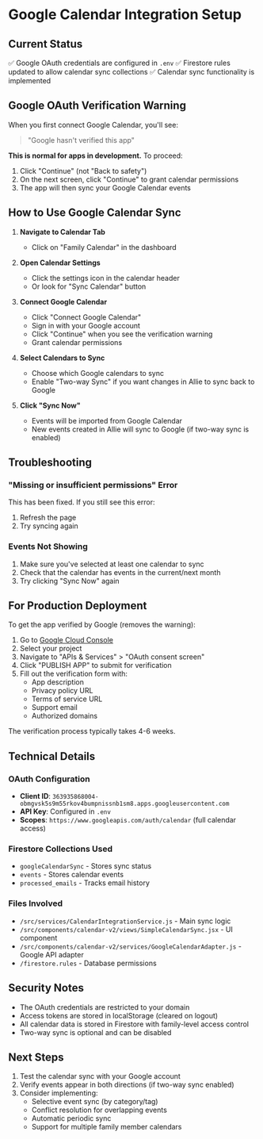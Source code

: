 # Google Calendar Integration Setup

## Current Status
✅ Google OAuth credentials are configured in `.env`
✅ Firestore rules updated to allow calendar sync collections
✅ Calendar sync functionality is implemented

## Google OAuth Verification Warning

When you first connect Google Calendar, you'll see:
> "Google hasn't verified this app"

**This is normal for apps in development.** To proceed:

1. Click "Continue" (not "Back to safety")
2. On the next screen, click "Continue" to grant calendar permissions
3. The app will then sync your Google Calendar events

## How to Use Google Calendar Sync

1. **Navigate to Calendar Tab**
   - Click on "Family Calendar" in the dashboard

2. **Open Calendar Settings**
   - Click the settings icon in the calendar header
   - Or look for "Sync Calendar" button

3. **Connect Google Calendar**
   - Click "Connect Google Calendar"
   - Sign in with your Google account
   - Click "Continue" when you see the verification warning
   - Grant calendar permissions

4. **Select Calendars to Sync**
   - Choose which Google calendars to sync
   - Enable "Two-way Sync" if you want changes in Allie to sync back to Google

5. **Click "Sync Now"**
   - Events will be imported from Google Calendar
   - New events created in Allie will sync to Google (if two-way sync is enabled)

## Troubleshooting

### "Missing or insufficient permissions" Error
This has been fixed. If you still see this error:
1. Refresh the page
2. Try syncing again

### Events Not Showing
1. Make sure you've selected at least one calendar to sync
2. Check that the calendar has events in the current/next month
3. Try clicking "Sync Now" again

## For Production Deployment

To get the app verified by Google (removes the warning):

1. Go to [Google Cloud Console](https://console.cloud.google.com)
2. Select your project
3. Navigate to "APIs & Services" > "OAuth consent screen"
4. Click "PUBLISH APP" to submit for verification
5. Fill out the verification form with:
   - App description
   - Privacy policy URL
   - Terms of service URL
   - Support email
   - Authorized domains

The verification process typically takes 4-6 weeks.

## Technical Details

### OAuth Configuration
- **Client ID**: `363935868004-obmgvsk5s9m55rkov4bumpnissnb1sm8.apps.googleusercontent.com`
- **API Key**: Configured in `.env`
- **Scopes**: `https://www.googleapis.com/auth/calendar` (full calendar access)

### Firestore Collections Used
- `googleCalendarSync` - Stores sync status
- `events` - Stores calendar events
- `processed_emails` - Tracks email history

### Files Involved
- `/src/services/CalendarIntegrationService.js` - Main sync logic
- `/src/components/calendar-v2/views/SimpleCalendarSync.jsx` - UI component
- `/src/components/calendar-v2/services/GoogleCalendarAdapter.js` - Google API adapter
- `/firestore.rules` - Database permissions

## Security Notes

- The OAuth credentials are restricted to your domain
- Access tokens are stored in localStorage (cleared on logout)
- All calendar data is stored in Firestore with family-level access control
- Two-way sync is optional and can be disabled

## Next Steps

1. Test the calendar sync with your Google account
2. Verify events appear in both directions (if two-way sync enabled)
3. Consider implementing:
   - Selective event sync (by category/tag)
   - Conflict resolution for overlapping events
   - Automatic periodic sync
   - Support for multiple family member calendars
